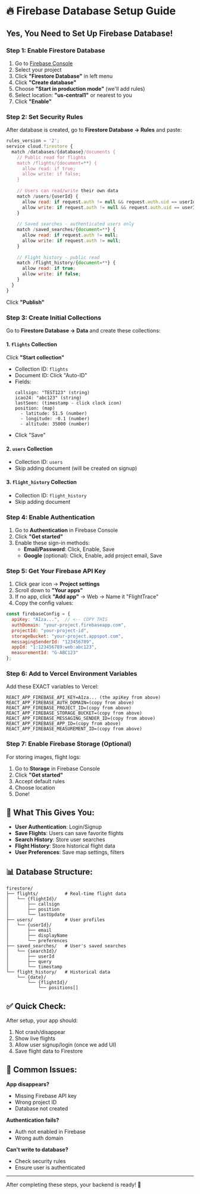 # 🔥 Firebase Database Setup Guide

## Yes, You Need to Set Up Firebase Database!

### Step 1: Enable Firestore Database

1. Go to [Firebase Console](https://console.firebase.google.com/)
2. Select your project
3. Click **"Firestore Database"** in left menu
4. Click **"Create database"**
5. Choose **"Start in production mode"** (we'll add rules)
6. Select location: **"us-central1"** or nearest to you
7. Click **"Enable"**

### Step 2: Set Security Rules

After database is created, go to **Firestore Database → Rules** and paste:

```javascript
rules_version = '2';
service cloud.firestore {
  match /databases/{database}/documents {
    // Public read for flights
    match /flights/{document=**} {
      allow read: if true;
      allow write: if false;
    }
    
    // Users can read/write their own data
    match /users/{userId} {
      allow read: if request.auth != null && request.auth.uid == userId;
      allow write: if request.auth != null && request.auth.uid == userId;
    }
    
    // Saved searches - authenticated users only
    match /saved_searches/{document=**} {
      allow read: if request.auth != null;
      allow write: if request.auth != null;
    }
    
    // Flight history - public read
    match /flight_history/{document=**} {
      allow read: if true;
      allow write: if false;
    }
  }
}
```

Click **"Publish"**

### Step 3: Create Initial Collections

Go to **Firestore Database → Data** and create these collections:

#### 1. `flights` Collection
Click **"Start collection"**
- Collection ID: `flights`
- Document ID: Click "Auto-ID"
- Fields:
  ```
  callsign: "TEST123" (string)
  icao24: "abc123" (string)
  lastSeen: (timestamp - click clock icon)
  position: (map)
    - latitude: 51.5 (number)
    - longitude: -0.1 (number)
    - altitude: 35000 (number)
  ```
- Click "Save"

#### 2. `users` Collection
- Collection ID: `users`
- Skip adding document (will be created on signup)

#### 3. `flight_history` Collection
- Collection ID: `flight_history`
- Skip adding document

### Step 4: Enable Authentication

1. Go to **Authentication** in Firebase Console
2. Click **"Get started"**
3. Enable these sign-in methods:
   - **Email/Password**: Click, Enable, Save
   - **Google** (optional): Click, Enable, add project email, Save

### Step 5: Get Your Firebase API Key

1. Click gear icon → **Project settings**
2. Scroll down to **"Your apps"**
3. If no app, click **"Add app"** → Web → Name it "FlightTrace"
4. Copy the config values:

```javascript
const firebaseConfig = {
  apiKey: "AIza...",  // <-- COPY THIS
  authDomain: "your-project.firebaseapp.com",
  projectId: "your-project-id",
  storageBucket: "your-project.appspot.com",
  messagingSenderId: "123456789",
  appId: "1:123456789:web:abc123",
  measurementId: "G-ABC123"
};
```

### Step 6: Add to Vercel Environment Variables

Add these EXACT variables to Vercel:

```
REACT_APP_FIREBASE_API_KEY=AIza... (the apiKey from above)
REACT_APP_FIREBASE_AUTH_DOMAIN=(copy from above)
REACT_APP_FIREBASE_PROJECT_ID=(copy from above)
REACT_APP_FIREBASE_STORAGE_BUCKET=(copy from above)
REACT_APP_FIREBASE_MESSAGING_SENDER_ID=(copy from above)
REACT_APP_FIREBASE_APP_ID=(copy from above)
REACT_APP_FIREBASE_MEASUREMENT_ID=(copy from above)
```

### Step 7: Enable Firebase Storage (Optional)

For storing images, flight logs:

1. Go to **Storage** in Firebase Console
2. Click **"Get started"**
3. Accept default rules
4. Choose location
5. Done!

## 🎯 What This Gives You:

- **User Authentication**: Login/Signup
- **Save Flights**: Users can save favorite flights
- **Search History**: Store user searches
- **Flight History**: Store historical flight data
- **User Preferences**: Save map settings, filters

## 📊 Database Structure:

```
firestore/
├── flights/          # Real-time flight data
│   └── {flightId}/
│       ├── callsign
│       ├── position
│       └── lastUpdate
├── users/            # User profiles
│   └── {userId}/
│       ├── email
│       ├── displayName
│       └── preferences
├── saved_searches/   # User's saved searches
│   └── {searchId}/
│       ├── userId
│       ├── query
│       └── timestamp
└── flight_history/   # Historical data
    └── {date}/
        └── {flightId}/
            └── positions[]
```

## ✅ Quick Check:

After setup, your app should:
1. Not crash/disappear
2. Show live flights
3. Allow user signup/login (once we add UI)
4. Save flight data to Firestore

## 🚨 Common Issues:

**App disappears?**
- Missing Firebase API key
- Wrong project ID
- Database not created

**Authentication fails?**
- Auth not enabled in Firebase
- Wrong auth domain

**Can't write to database?**
- Check security rules
- Ensure user is authenticated

---

After completing these steps, your backend is ready! 🚀